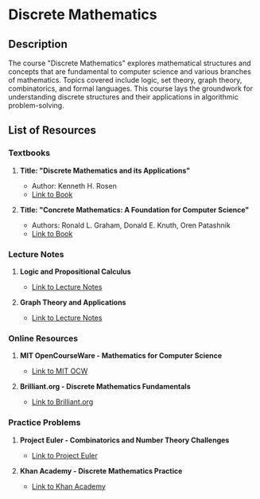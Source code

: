 # Discrete Mathematics

## Description

The course "Discrete Mathematics" explores mathematical structures and concepts that are fundamental to computer science and various branches of mathematics. Topics covered include logic, set theory, graph theory, combinatorics, and formal languages. This course lays the groundwork for understanding discrete structures and their applications in algorithmic problem-solving.

## List of Resources

### Textbooks

1. **Title: "Discrete Mathematics and its Applications"**
   - Author: Kenneth H. Rosen
   - [Link to Book](http://example.com/discrete-mathematics-applications)

2. **Title: "Concrete Mathematics: A Foundation for Computer Science"**
   - Authors: Ronald L. Graham, Donald E. Knuth, Oren Patashnik
   - [Link to Book](http://example.com/concrete-mathematics)

### Lecture Notes

1. **Logic and Propositional Calculus**
   - [Link to Lecture Notes](http://example.com/logic-propositional-calculus)

2. **Graph Theory and Applications**
   - [Link to Lecture Notes](http://example.com/graph-theory-applications)

### Online Resources

1. **MIT OpenCourseWare - Mathematics for Computer Science**
   - [Link to MIT OCW](http://ocw.mit.edu/mathematics-for-computer-science)

2. **Brilliant.org - Discrete Mathematics Fundamentals**
   - [Link to Brilliant.org](http://brilliant.org/discrete-mathematics)

### Practice Problems

1. **Project Euler - Combinatorics and Number Theory Challenges**
   - [Link to Project Euler](http://projecteuler.net/combinatorics-number-theory-challenges)

2. **Khan Academy - Discrete Mathematics Practice**
   - [Link to Khan Academy](http://khanacademy.org/discrete-mathematics-practice)